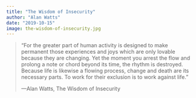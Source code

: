 ```yaml
---
title: "The Wisdom of Insecurity"
author: "Alan Watts"
date: "2019-10-15"
image: the-wisdom-of-insecurity.jpg
---
```


> “For the greater part of human activity is designed to make permanent those experiences and joys which are only lovable because they are changing. Yet the moment you arrest the flow and prolong a note or chord beyond its time, the rhythm is destroyed. Because life is likewise a flowing process, change and death are its necessary parts. To work for their exclusion is to work against life.”
>
> —Alan Watts, The Wisdom of Insecurity
